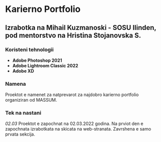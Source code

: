 # Karierno Portfolio
## Izrabotka na Mihail Kuzmanoski - SOSU Ilinden, pod mentorstvo na Hristina Stojanovska S.
### Koristeni tehnologii
- **Adobe Photoshop 2021**
- **Adobe Lightroom Classic 2022**
- **Adobe XD**
### Namena
Proektot e namenet za natprevarot za najdobro karierno portfolio organiziran od MASSUM.
### Tek na nastani
*02.03* Proektot e zapochnat na 02.03.2022 godina. Na prviot den e zapochnata izrabotkata na skicata na web-stranata. Zavrshena e samo prvata sekcija.